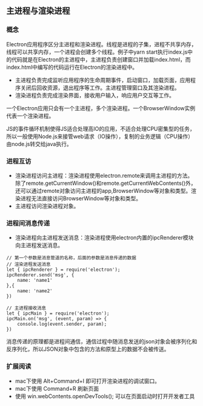 ## 主进程与渲染进程

### 概念

Electron应用程序区分主进程和渲染进程。线程是进程的子集，进程不共享内存，线程可以共享内存，一个进程会创建多个线程。例子中yarn start执行index.js中的代码就是在Electron的主进程中，主进程负责创建窗口并加载index.html，而index.html中编写的代码运行在Electron的渲染进程中。

- 主进程负责完成监听应用程序的生命周期事件，启动窗口，加载页面，应用程序关闭后回收资源，退出程序等工作。主进程管理窗口及其渲染进程。
- 渲染进程负责完成渲染界面，接收用户输入，响应用户交互等工作。

一个Electron应用只会有一个主进程，多个渲染进程。一个BrowserWindow实例代表一个渲染进程。

JS的事件循环机制使得JS适合处理高IO的应用，不适合处理CPU密集型的任务，所以一般使用Node.js来接管web请求（IO操作），复制的业务逻辑（CPU操作）由node.js转交给java执行。

### 进程互访

- 渲染进程访问主进程：渲染进程使用electron.remote来调用主进程的方法。除了remote.getCurrentWindow()和remote.getCurrentWebContents()外，还可以通过remote对象访问主进程的app,BrowserWindow等对象和类型。渲染进程无法直接访问BrowserWindow等对象和类型。
- 主进程访问渲染进程对象。

### 进程间消息传递

- 渲染进程向主进程发送消息：渲染进程使用electron内置的ipcRenderer模块向主进程发送消息。

```
// 第一个参数是消息管道的名称，后面的参数是消息传递的数据
// 渲染进程发送消息
let { ipcRenderer } = require('electron');
ipcRenderer.send('msg', {
    name: 'name1'
},{
    name: 'name2'
})

// 主进程接收消息
let { ipcMain } = require('electron');
ipcMain.on('msg', (event, param) => {
    console.log(event.sender, param);
})
```

消息传递的原理都是进程间通信，通信过程中随消息发送的json对象会被序列化和反序列化，所以JSON对象中包含的方法和原型上的数据不会被传送。

### 扩展阅读

- mac下使用 Alt+Command+I 即可打开渲染进程的调试窗口。
- mac下使用 Command+R 刷新页面
- 使用 win.webContents.openDevTools(); 可以在页面启动时打开开发者工具
